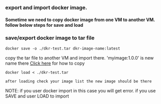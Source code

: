 ### export and import docker image.
#### Sometime we need to copy docker image from one VM to another VM. follow below steps for save and load

### save/export docker image to tar file
```
docker save -o ./dkr-test.tar dkr-image-name:latest
```

copy the tar file to another VM and import there. 'myimage:1.0.0' is new name there
[Click here](https://github.com/e2eSolutionArchitect/scripts/blob/main/aws/ec2/upload-file-ec2-s3.md) for how to copy

```
docker load < ./dkr-test.tar

after loading check your image list the new image should be there
```
NOTE: if you user docker import in this case you will get error. if you use SAVE and user LOAD to import
